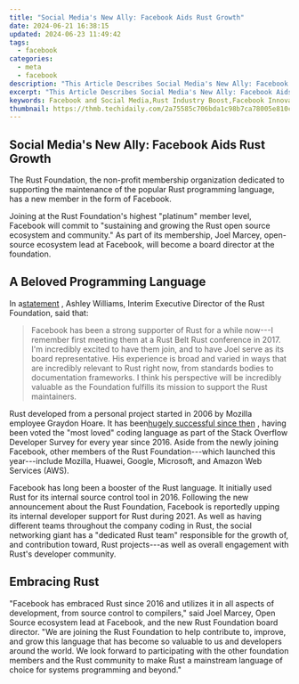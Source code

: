```yaml
---
title: "Social Media's New Ally: Facebook Aids Rust Growth"
date: 2024-06-21 16:38:15
updated: 2024-06-23 11:49:42
tags:
  - facebook
categories:
  - meta
  - facebook
description: "This Article Describes Social Media's New Ally: Facebook Aids Rust Growth"
excerpt: "This Article Describes Social Media's New Ally: Facebook Aids Rust Growth"
keywords: Facebook and Social Media,Rust Industry Boost,Facebook Innovation Strategies,Social Media Impact on Businesses,Facebook Corporate Social Responsibility (CSR),Digital Marketing and Rust Growth,Social Media Partnerships & Industry Development
thumbnail: https://thmb.techidaily.com/2a75585c706bda1c98b7ca78005e810cc4fa04565ec0bfaa1522a3466ddc9fcb.jpg
---
```


## Social Media's New Ally: Facebook Aids Rust Growth

 The Rust Foundation, the non-profit membership organization dedicated to supporting the maintenance of the popular Rust programming language, has a new member in the form of Facebook.

 Joining at the Rust Foundation's highest "platinum" member level, Facebook will commit to "sustaining and growing the Rust open source ecosystem and community." As part of its membership, Joel Marcey, open-source ecosystem lead at Facebook, will become a board director at the foundation.

## A Beloved Programming Language

 In a[statement](https://developers.facebook.com/blog/post/2021/04/29/facebook-joins-rust-foundation/) , Ashley Williams, Interim Executive Director of the Rust Foundation, said that:

> Facebook has been a strong supporter of Rust for a while now---I remember first meeting them at a Rust Belt Rust conference in 2017\. I'm incredibly excited to have them join, and to have Joel serve as its board representative. His experience is broad and varied in ways that are incredibly relevant to Rust right now, from standards bodies to documentation frameworks. I think his perspective will be incredibly valuable as the Foundation fulfills its mission to support the Rust maintainers.

 Rust developed from a personal project started in 2006 by Mozilla employee Graydon Hoare. It has been[hugely successful since then](https://www.makeuseof.com/tag/reasons-rust-exciting-programming-language/) , having been voted the "most loved" coding language as part of the Stack Overflow Developer Survey for every year since 2016\. Aside from the newly joining Facebook, other members of the Rust Foundation---which launched this year---include Mozilla, Huawei, Google, Microsoft, and Amazon Web Services (AWS).

 Facebook has long been a booster of the Rust language. It initially used Rust for its internal source control tool in 2016\. Following the new announcement about the Rust Foundation, Facebook is reportedly upping its internal developer support for Rust during 2021\. As well as having different teams throughout the company coding in Rust, the social networking giant has a "dedicated Rust team" responsible for the growth of, and contribution toward, Rust projects---as well as overall engagement with Rust's developer community.

## Embracing Rust

 "Facebook has embraced Rust since 2016 and utilizes it in all aspects of development, from source control to compilers," said Joel Marcey, Open Source ecosystem lead at Facebook, and the new Rust Foundation board director. "We are joining the Rust Foundation to help contribute to, improve, and grow this language that has become so valuable to us and developers around the world. We look forward to participating with the other foundation members and the Rust community to make Rust a mainstream language of choice for systems programming and beyond."


<ins class="adsbygoogle"
     style="display:block"
     data-ad-format="autorelaxed"
     data-ad-client="ca-pub-7571918770474297"
     data-ad-slot="1223367746"></ins>



<ins class="adsbygoogle"
     style="display:block"
     data-ad-client="ca-pub-7571918770474297"
     data-ad-slot="8358498916"
     data-ad-format="auto"
     data-full-width-responsive="true"></ins>
